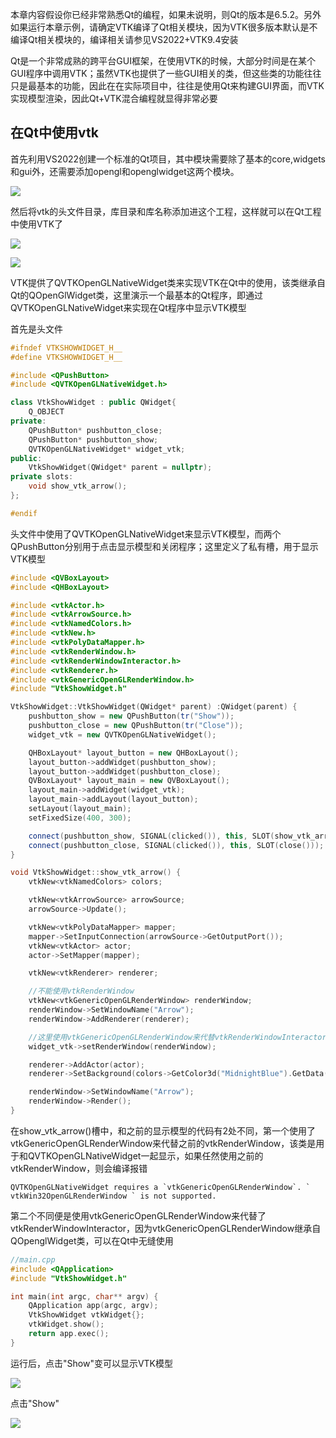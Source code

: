 本章内容假设你已经非常熟悉Qt的编程，如果未说明，则Qt的版本是6.5.2。另外如果运行本章示例，请确定VTK编译了Qt相关模块，因为VTK很多版本默认是不编译Qt相关模块的，编译相关请参见VS2022+VTK9.4安装

Qt是一个非常成熟的跨平台GUI框架，在使用VTK的时候，大部分时间是在某个GUI程序中调用VTK；虽然VTK也提供了一些GUI相关的类，但这些类的功能往往只是最基本的功能，因此在在实际项目中，往往是使用Qt来构建GUI界面，而VTK实现模型渲染，因此Qt+VTK混合编程就显得非常必要

## 在Qt中使用vtk

首先利用VS2022创建一个标准的Qt项目，其中模块需要除了基本的core,widgets和gui外，还需要添加opengl和openglwidget这两个模块。

![](https://jxf2008-1302581379.cos.ap-nanjing.myqcloud.com/github_blog/VTK4-1.png)

然后将vtk的头文件目录，库目录和库名称添加进这个工程，这样就可以在Qt工程中使用VTK了

![](https://jxf2008-1302581379.cos.ap-nanjing.myqcloud.com/github_blog/VTK4-2.png)

![](https://jxf2008-1302581379.cos.ap-nanjing.myqcloud.com/github_blog/VTK4-3.png)

VTK提供了QVTKOpenGLNativeWidget类来实现VTK在Qt中的使用，该类继承自Qt的QOpenGlWidget类，这里演示一个最基本的Qt程序，即通过QVTKOpenGLNativeWidget来实现在Qt程序中显示VTK模型

首先是头文件
```c++
#ifndef VTKSHOWWIDGET_H__
#define VTKSHOWWIDGET_H__

#include <QPushButton>
#include <QVTKOpenGLNativeWidget.h>

class VtkShowWidget : public QWidget{
	Q_OBJECT
private:
	QPushButton* pushbutton_close;
	QPushButton* pushbutton_show;
	QVTKOpenGLNativeWidget* widget_vtk;
public:
	VtkShowWidget(QWidget* parent = nullptr);
private slots:
	void show_vtk_arrow();
};

#endif
```
头文件中使用了QVTKOpenGLNativeWidget来显示VTK模型，而两个QPushButton分别用于点击显示模型和关闭程序；这里定义了私有槽，用于显示VTK模型

```c++
#include <QVBoxLayout>
#include <QHBoxLayout>

#include <vtkActor.h>
#include <vtkArrowSource.h>
#include <vtkNamedColors.h>
#include <vtkNew.h>
#include <vtkPolyDataMapper.h>
#include <vtkRenderWindow.h>
#include <vtkRenderWindowInteractor.h>
#include <vtkRenderer.h>
#include <vtkGenericOpenGLRenderWindow.h>
#include "VtkShowWidget.h"

VtkShowWidget::VtkShowWidget(QWidget* parent) :QWidget(parent) {
	pushbutton_show = new QPushButton(tr("Show"));
	pushbutton_close = new QPushButton(tr("Close"));
	widget_vtk = new QVTKOpenGLNativeWidget();

	QHBoxLayout* layout_button = new QHBoxLayout();
	layout_button->addWidget(pushbutton_show);
	layout_button->addWidget(pushbutton_close);
	QVBoxLayout* layout_main = new QVBoxLayout();
	layout_main->addWidget(widget_vtk);
	layout_main->addLayout(layout_button);
	setLayout(layout_main);
	setFixedSize(400, 300);

	connect(pushbutton_show, SIGNAL(clicked()), this, SLOT(show_vtk_arrow()));
	connect(pushbutton_close, SIGNAL(clicked()), this, SLOT(close()));
}

void VtkShowWidget::show_vtk_arrow() {
	vtkNew<vtkNamedColors> colors;

	vtkNew<vtkArrowSource> arrowSource;
	arrowSource->Update();

	vtkNew<vtkPolyDataMapper> mapper;
	mapper->SetInputConnection(arrowSource->GetOutputPort());
	vtkNew<vtkActor> actor;
	actor->SetMapper(mapper);

	vtkNew<vtkRenderer> renderer;

    //不能使用vtkRenderWindow
	vtkNew<vtkGenericOpenGLRenderWindow> renderWindow; 
	renderWindow->SetWindowName("Arrow");
	renderWindow->AddRenderer(renderer);

    //这里使用vtkGenericOpenGLRenderWindow来代替vtkRenderWindowInteractor
	widget_vtk->setRenderWindow(renderWindow);

	renderer->AddActor(actor);
	renderer->SetBackground(colors->GetColor3d("MidnightBlue").GetData());

	renderWindow->SetWindowName("Arrow");
	renderWindow->Render();
}

```
在show_vtk_arrow()槽中，和之前的显示模型的代码有2处不同，第一个使用了vtkGenericOpenGLRenderWindow来代替之前的vtkRenderWindow，该类是用于和QVTKOpenGLNativeWidget一起显示，如果任然使用之前的vtkRenderWindow，则会编译报错
```shell
QVTKOpenGLNativeWidget requires a `vtkGenericOpenGLRenderWindow`. ` vtkWin32OpenGLRenderWindow ` is not supported.
```

第二个不同便是使用vtkGenericOpenGLRenderWindow来代替了vtkRenderWindowInteractor，因为vtkGenericOpenGLRenderWindow继承自QOpenglWidget类，可以在Qt中无缝使用

```c++
//main.cpp
#include <QApplication>
#include "VtkShowWidget.h"

int main(int argc, char** argv) {
	QApplication app(argc, argv);
	VtkShowWidget vtkWidget{};
	vtkWidget.show();
	return app.exec();
}
```
运行后，点击"Show"变可以显示VTK模型

![](https://jxf2008-1302581379.cos.ap-nanjing.myqcloud.com/github_blog/VTK4-4.png)

点击"Show"

![](https://jxf2008-1302581379.cos.ap-nanjing.myqcloud.com/github_blog/VTK4-5.png)
